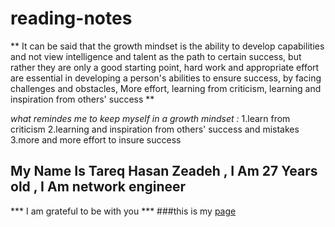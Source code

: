 # reading-notes

** It can be said that the growth mindset is the ability to develop capabilities and not view intelligence and talent as the path to certain success, but rather they are only a good starting point, hard work and appropriate effort are essential in developing a person's abilities to ensure success, by facing challenges and obstacles, More effort, learning from criticism, learning and inspiration from others' success **

*what remindes me to  keep myself in a growth mindset :*
1.learn from criticism
2.learning and inspiration from others' success and mistakes
3.more and more effort to insure success


## My Name Is Tareq Hasan Zeadeh , I Am 27 Years old , I Am network engineer
*** I am grateful to be with you  ***
###this is my [page](https://github.com/TareqZeadeh) 
